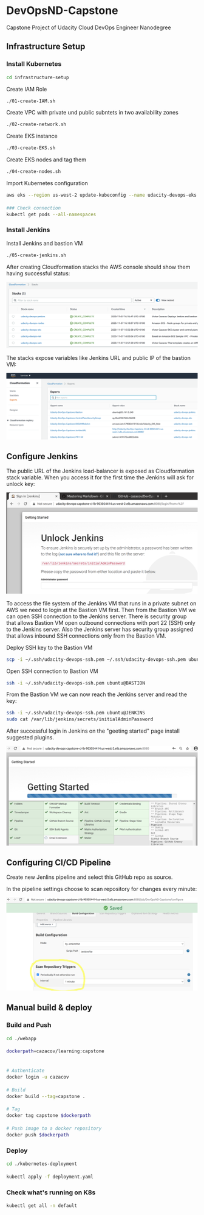 # DevOpsND-Capstone
Capstone Project of Udacity Cloud DevOps Engineer Nanodegree

## Infrastructure Setup

### Install Kubernetes

```bash
cd infrastructure-setup
```

Create IAM Role

```bash
./01-create-IAM.sh
```

Create VPC with private und public subntets in two availability zones

```bash
./02-create-network.sh
```

Create EKS instance

```bash
./03-create-EKS.sh
```

Create EKS nodes and tag them

```bash
./04-create-nodes.sh
```

Import Kubernetes configuration

```bash
aws eks --region us-west-2 update-kubeconfig --name udacity-devops-eks

### Check connection
kubectl get pods --all-namespaces
```

### Install Jenkins

Install Jenkins and bastion VM

```bash
./05-create-jenkins.sh
```

After creating Cloudformation stacks the AWS console should show them having successful status:

![Screenshot Cloudformation stacks](./_img/cf_stacks_Ok.png)

The stacks expose variables like Jenkins URL and public IP of the bastion VM:

![Screenshot Cloudformation exports](./_img/cf_exports.png)

## Configure Jenkins

The public URL of the Jenkins load-balancer is exposed as Cloudformation stack variable. When you access it for the first time the Jenkins will ask for unlock key:

![Screenshot Jenkins unlock](./_img/jenkins_unlock.png)

To access the file system of the Jenkins VM that runs in a private subnet on AWS we need to login at the Bastion VM first. Then from the Bastion VM we can open SSH connection to the Jenkins server. There is security group that allows Bastion VM open outbound connections with port 22 (SSH) only to the Jenkins server. Also the Jenkins server has security group assigned that allows inbound SSH connections only from the Bastion VM.

Deploy SSH key to the Bastion VM

```bash
scp -i ~/.ssh/udacity-devops-ssh.pem ~/.ssh/udacity-devops-ssh.pem ubuntu@BASTION:~/.ssh/
```

Open SSH connection to Bastion VM

```bash
ssh -i ~/.ssh/udacity-devops-ssh.pem ubuntu@BASTION
```

From the Bastion VM we can now reach the Jenkins server and read the key:

```bash
ssh -i ~/.ssh/udacity-devops-ssh.pem ubuntu@JENKINS
sudo cat /var/lib/jenkins/secrets/initialAdminPassword
```

After successful login in Jenkins on the "geeting started" page install suggested plugins.

![Screenshot Jenkins plugins](./_img/jenkins_default_plugins.png)


## Configuring CI/CD Pipeline

Create new Jenlins pipeline and select this GitHub repo as source.

In the pipeline settings choose to scan repository for changes every minute:

![Screenshot Jenkins trigger](./_img/jenkins-trigger.png)


## Manual build & deploy

### Build and Push

```bash
cd ./webapp

dockerpath=cazacov/learning:capstone


# Authenticate
docker login -u cazacov

# Build
docker build --tag=capstone .

# Tag
docker tag capstone $dockerpath

# Push image to a docker repository
docker push $dockerpath
```

### Deploy

```bash
cd ./kubernetes-deployment

kubectl apply -f deployment.yaml
```

### Check what's running on K8s
```bash
kubectl get all -n default
```